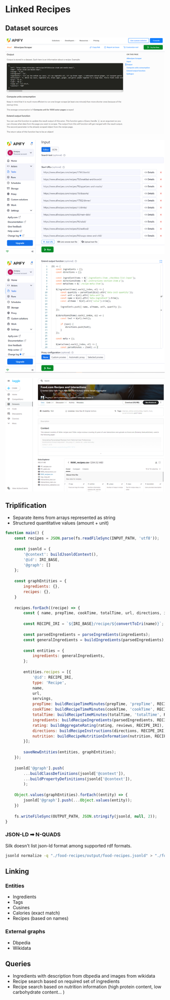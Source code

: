 # Linked Recipes

## Dataset sources

![](..\presentation\images\allrecipes-actor.png)

![](..\presentation\images\allrecipes-actor-input.png)

![](..\presentation\images\allrecipes-actor-input-extend.png)



![](..\presentation\images\kaggle-foodrecipes-dataset.png)

## Triplification

- Separate items from arrays represented as string
- Structured quantitative values (amount + unit)

```javascript
function main() {
    const recipes = JSON.parse(fs.readFileSync(INPUT_PATH, 'utf8'));

    const jsonld = {
        '@context': buildJsonldContext(),
        '@id': IRI_BASE,
        '@graph': []
    };

    const graphEntities = {
        ingredients: {},
        recipes: {},
    }
    
    recipes.forEach((recipe) => {
        const { name, prepTime, cookTime, totalTime, url, directions, ingredients, nutrition, rating, servings, reviews } = recipe;
    
        const RECIPE_IRI = `${IRI_BASE}/recipe/${convertToIri(name)}`;

        const parsedIngredients = parseIngredients(ingredients);
        const generalIngredients = buildIngredients(parsedIngredients);

        const entities = {
            ingredients: generalIngredients,
        };

        entities.recipes = [{
            '@id': RECIPE_IRI,
            type: 'Recipe',
            name,
            url,
            servings,
            prepTime: buildRecipeTimeMinutes(prepTime, 'prepTime', RECIPE_IRI),
            cookTime: buildRecipeTimeMinutes(cookTime, 'cookTime', RECIPE_IRI),
            totalTime: buildRecipeTimeMinutes(totalTime, 'totalTime', RECIPE_IRI),
            ingredients: buildRecipeIngredients(parsedIngredients, RECIPE_IRI),
            rating: buildAggregateRating(rating, reviews, RECIPE_IRI),
            directions: buildRecipeInstructions(directions, RECIPE_IRI),
            nutrition: buildRecipeNutritionInformation(nutrition, RECIPE_IRI),
        }];
    
        saveNewEntities(entities, graphEntities);
    });

    jsonld['@graph'].push(
        ...buildClassDefinitions(jsonld['@context']),
        ...buildPropertyDefinitions(jsonld['@context']),
        );

    Object.values(graphEntities).forEach((entity) => {
        jsonld['@graph'].push(...Object.values(entity));
    })

    fs.writeFileSync(OUTPUT_PATH, JSON.stringify(jsonld, null, 2));
}
```

### JSON-LD ➡ N-QUADS

Silk doesn't list json-ld format among supported rdf formats.

```bash
jsonld normalize -q "./food-recipes/output/food-recipes.jsonld" > "./food-recipes/output/food-recipes.nq"
```

## Linking

### Entities

- Ingredients
- Tags
- Cusines
- Calories (exact match)
- Recipes (based on names)

### External graphs

- Dbpedia
- Wikidata

## Queries

- Ingredients with description from dbpedia and images from wikidata
- Recipe search based on required set of ingredients
- Recipe search based on nutrition information (high protein content, low carbohydrate content... )